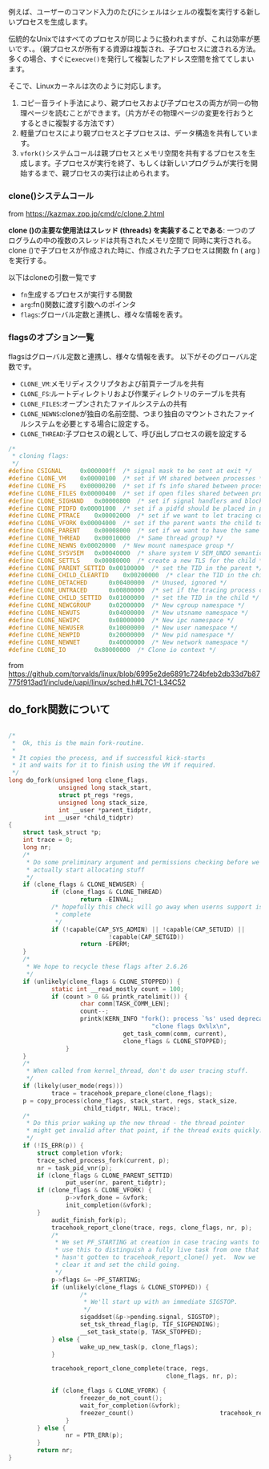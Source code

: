 ﻿

例えば、ユーザーのコマンド入力のたびにシェルはシェルの複製を実行する新しいプロセスを生成します。

伝統的なUnixではすべてのプロセスが同じように扱われますが、これは効率が悪いです、。（親プロセスが所有する資源は複製され、子プロセスに渡される方法。多くの場合、すぐに`execve()`を発行して複製したアドレス空間を捨ててしまいます。

そこで、Linuxカーネルは次のように対応します。

1. コピー音ライト手法により、親プロセスおよび子プロセスの両方が同一の物理ページを読むことができます。（片方がその物理ページの変更を行おうとするときに複製する方法です）
2. 軽量プロセスにより親プロセスと子プロセスは、データ構造を共有しています。
3. `vfork()`システムコールは親プロセスとメモリ空間を共有するプロセスを生成します。子プロセスが実行を終了、もしくは新しいプログラムが実行を開始するまで、親プロセスの実行は止められます。


### clone()システムコール

from https://kazmax.zpp.jp/cmd/c/clone.2.html

**clone ()の主要な使用法はスレッド (threads) を実装することである**: 一つのプログラムの中の複数のスレッドは共有されたメモリ空間で 同時に実行される。
clone ()で子プロセスが作成された時に、作成された子プロセスは関数 fn ( arg )を実行する。

以下はcloneの引数一覧です

- `fn`生成するプロセスが実行する関数
- `arg`:fn()関数に渡す引数へのポインタ
- `flags`:グローバル定数と連携し、様々な情報を表す。

### flagsのオプション一覧

flagsはグローバル定数と連携し、様々な情報を表す。
以下がそのグローバル定数です。

- `CLONE_VM`:メモリディスクリプタおよび前頁テーブルを共有
- `CLONE_FS`:ルートディレクトリおよび作業ディレクトリのテーブルを共有
- `CLONE_FILES`:オープンされたファイルシステムの共有
- `CLONE_NEWNS`:cloneが独自の名前空間、つまり独自のマウントされたファイルシステムを必要とする場合に設定する。
- `CLONE_THREAD`:子プロセスの親として、呼び出しプロセスの親を設定する

```c
/*
 * cloning flags:
 */
#define CSIGNAL		0x000000ff	/* signal mask to be sent at exit */
#define CLONE_VM	0x00000100	/* set if VM shared between processes */
#define CLONE_FS	0x00000200	/* set if fs info shared between processes */
#define CLONE_FILES	0x00000400	/* set if open files shared between processes */
#define CLONE_SIGHAND	0x00000800	/* set if signal handlers and blocked signals shared */
#define CLONE_PIDFD	0x00001000	/* set if a pidfd should be placed in parent */
#define CLONE_PTRACE	0x00002000	/* set if we want to let tracing continue on the child too */
#define CLONE_VFORK	0x00004000	/* set if the parent wants the child to wake it up on mm_release */
#define CLONE_PARENT	0x00008000	/* set if we want to have the same parent as the cloner */
#define CLONE_THREAD	0x00010000	/* Same thread group? */
#define CLONE_NEWNS	0x00020000	/* New mount namespace group */
#define CLONE_SYSVSEM	0x00040000	/* share system V SEM_UNDO semantics */
#define CLONE_SETTLS	0x00080000	/* create a new TLS for the child */
#define CLONE_PARENT_SETTID	0x00100000	/* set the TID in the parent */
#define CLONE_CHILD_CLEARTID	0x00200000	/* clear the TID in the child */
#define CLONE_DETACHED		0x00400000	/* Unused, ignored */
#define CLONE_UNTRACED		0x00800000	/* set if the tracing process can't force CLONE_PTRACE on this clone */
#define CLONE_CHILD_SETTID	0x01000000	/* set the TID in the child */
#define CLONE_NEWCGROUP		0x02000000	/* New cgroup namespace */
#define CLONE_NEWUTS		0x04000000	/* New utsname namespace */
#define CLONE_NEWIPC		0x08000000	/* New ipc namespace */
#define CLONE_NEWUSER		0x10000000	/* New user namespace */
#define CLONE_NEWPID		0x20000000	/* New pid namespace */
#define CLONE_NEWNET		0x40000000	/* New network namespace */
#define CLONE_IO		0x80000000	/* Clone io context */
```

from https://github.com/torvalds/linux/blob/6995e2de6891c724bfeb2db33d7b87775f913ad1/include/uapi/linux/sched.h#L7C1-L34C52




## do_fork関数について

```c

/*
 *  Ok, this is the main fork-routine.
 *
 * It copies the process, and if successful kick-starts
 * it and waits for it to finish using the VM if required.
 */
long do_fork(unsigned long clone_flags,
              unsigned long stack_start,
              struct pt_regs *regs,
              unsigned long stack_size,
              int __user *parent_tidptr,
          int __user *child_tidptr)
{
    struct task_struct *p;
    int trace = 0;
    long nr;
    /*
     * Do some preliminary argument and permissions checking before we
     * actually start allocating stuff
     */
    if (clone_flags & CLONE_NEWUSER) {
            if (clone_flags & CLONE_THREAD)
                    return -EINVAL;
            /* hopefully this check will go away when userns support is
             * complete
             */
            if (!capable(CAP_SYS_ADMIN) || !capable(CAP_SETUID) ||
                            !capable(CAP_SETGID))
                    return -EPERM;
    }
    /*
     * We hope to recycle these flags after 2.6.26
     */
    if (unlikely(clone_flags & CLONE_STOPPED)) {
            static int __read_mostly count = 100;
            if (count > 0 && printk_ratelimit()) {
                    char comm[TASK_COMM_LEN];
                    count--;
                    printk(KERN_INFO "fork(): process `%s' used deprecated "
                                        "clone flags 0x%lx\n",
                                get_task_comm(comm, current),
                                clone_flags & CLONE_STOPPED);
                }
    }
    /*
     * When called from kernel_thread, don't do user tracing stuff.
     */
    if (likely(user_mode(regs)))
            trace = tracehook_prepare_clone(clone_flags);
    p = copy_process(clone_flags, stack_start, regs, stack_size,
                     child_tidptr, NULL, trace);
    /*
     * Do this prior waking up the new thread - the thread pointer
     * might get invalid after that point, if the thread exits quickly.
     */
    if (!IS_ERR(p)) {
        struct completion vfork;
        trace_sched_process_fork(current, p);
        nr = task_pid_vnr(p);
        if (clone_flags & CLONE_PARENT_SETTID)
                put_user(nr, parent_tidptr);
        if (clone_flags & CLONE_VFORK) {
                p->vfork_done = &vfork;
                init_completion(&vfork);
        }
            audit_finish_fork(p);
            tracehook_report_clone(trace, regs, clone_flags, nr, p);
            /*
             * We set PF_STARTING at creation in case tracing wants to
             * use this to distinguish a fully live task from one that
             * hasn't gotten to tracehook_report_clone() yet.  Now we
             * clear it and set the child going.
             */
            p->flags &= ~PF_STARTING;
            if (unlikely(clone_flags & CLONE_STOPPED)) {
                    /*
                     * We'll start up with an immediate SIGSTOP.
                     */
                    sigaddset(&p->pending.signal, SIGSTOP);
                    set_tsk_thread_flag(p, TIF_SIGPENDING);
                    __set_task_state(p, TASK_STOPPED);
            } else {
                    wake_up_new_task(p, clone_flags);
            }

            tracehook_report_clone_complete(trace, regs,
                                            clone_flags, nr, p);

            if (clone_flags & CLONE_VFORK) {
                    freezer_do_not_count();
                    wait_for_completion(&vfork);
                    freezer_count()                        tracehook_report_vfork_done(p, nr);
                }
        } else {
                nr = PTR_ERR(p);
        }
        return nr;
}












